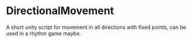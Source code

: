 # DirectionalMovement
A short unity script for movement in all directions with fixed points, can be used in a
rhythm game maybe.
